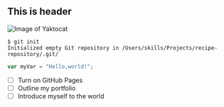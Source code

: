 ## This is header
![Image of Yaktocat](https://octodex.github.com/images/yaktocat.png)

```
$ git init
Initialized empty Git repository in /Users/skills/Projects/recipe-repository/.git/
```

```javascript
var myVar = "Hello,world!";
```
- [ ] Turn on GitHub Pages
- [ ] Outline my portfolio
- [ ] Introduce myself to the world
